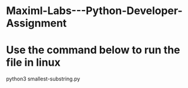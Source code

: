 # Maximl-Labs---Python-Developer-Assignment

# Use the command below to run the file in linux 
python3 smallest-substring.py 
